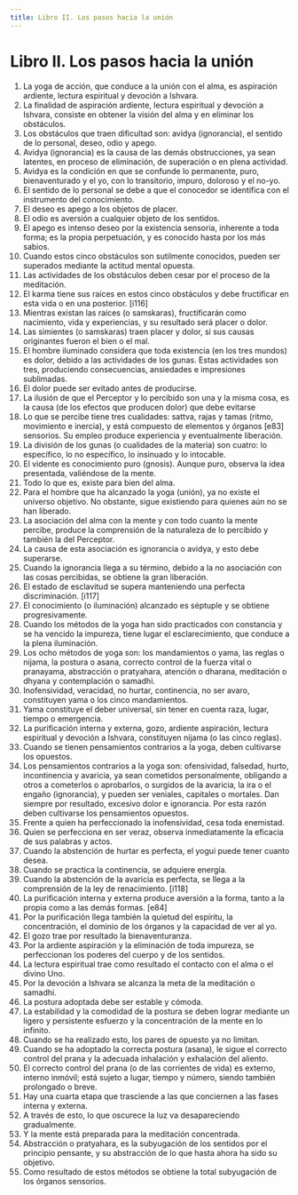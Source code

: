 ```yaml
---
title: Libro II. Los pasos hacia la unión 
---
```


# Libro II. Los pasos hacia la unión 

1. La yoga de acción, que conduce a la unión con el alma, es aspiración ardiente, lectura espiritual y devoción a Ishvara. <Af book="2" af="1"/>
2. La finalidad de aspiración ardiente, lectura espiritual y devoción a Ishvara, consiste en obtener la visión del alma y en eliminar los obstáculos. <Af book="2" af="2"/>
3. Los obstáculos que traen dificultad son: avidya (ignorancia), el sentido de lo personal, deseo, odio y apego. <Af book="2" af="3"/>
4. Avidya (ignorancia) es la causa de las demás obstrucciones, ya sean latentes, en proceso de eliminación, de superación o en plena actividad. <Af book="2" af="4"/>
5. Avidya es la condición en que se confunde lo permanente, puro, bienaventurado y el yo, con lo transitorio, impuro, doloroso y el no-yo. <Af book="2" af="5"/>
6. El sentido de lo personal se debe a que el conocedor se identifica con el instrumento del conocimiento. <Af book="2" af="6"/>
7. El deseo es apego a los objetos de placer. <Af book="2" af="7"/>
8. El odio es aversión a cualquier objeto de los sentidos. <Af book="2" af="8"/>
9. El apego es intenso deseo por la existencia sensoria, inherente a toda forma; es la propia perpetuación, y es conocido hasta por los más sabios. <Af book="2" af="9"/>
10. Cuando estos cinco obstáculos son sutilmente conocidos, pueden ser superados mediante la actitud mental opuesta. <Af book="2" af="10"/>
11. Las actividades de los obstáculos deben cesar por el proceso de la meditación. <Af book="2" af="11"/>
12. El karma tiene sus raíces en estos cinco obstáculos y debe fructificar en esta vida o en una posterior. [i116] <Af book="2" af="12"/>
13. Mientras existan las raíces (o samskaras), fructificarán como nacimiento, vida y experiencias, y su resultado será placer o dolor. <Af book="2" af="13"/>
14. Las simientes (o samskaras) traen placer y dolor, si sus causas originantes fueron el bien o el mal. <Af book="2" af="14"/>
15. El hombre iluminado considera que toda existencia (en los tres mundos) es dolor, debido a las actividades de los gunas. Estas actividades son tres, produciendo consecuencias, ansiedades e impresiones sublimadas. <Af book="2" af="15"/>
16. El dolor puede ser evitado antes de producirse. <Af book="2" af="16"/>
17. La ilusión de que el Perceptor y lo percibido son una y la misma cosa, es la causa (de los efectos que producen dolor) que debe evitarse <Af book="2" af="17"/>
18. Lo que se percibe tiene tres cualidades: sattva, rajas y tamas (ritmo, movimiento e inercia), y está compuesto de elementos y órganos [e83] sensorios. Su empleo produce experiencia y eventualmente liberación. <Af book="2" af="18"/>
19. La división de los gunas (o cualidades de la materia) son cuatro: lo específico, lo no específico, lo insinuado y lo intocable. <Af book="2" af="19"/>
20. El vidente es conocimiento puro (gnosis). Aunque puro, observa la idea presentada, valiéndose de la mente. <Af book="2" af="2"/>
21. Todo lo que es, existe para bien del alma. <Af book="2" af="21"/>
22. Para el hombre que ha alcanzado la yoga (unión), ya no existe el universo objetivo. No obstante, sigue existiendo para quienes aún no se han liberado. <Af book="2" af="22"/>
23. La asociación del alma con la mente y con todo cuanto la mente percibe, produce la comprensión de la naturaleza de lo percibido y también la del Perceptor. <Af book="2" af="23"/>
24. La causa de esta asociación es ignorancia o avidya, y esto debe superarse. <Af book="2" af="24"/>
25. Cuando la ignorancia llega a su término, debido a la no asociación con las cosas percibidas, se obtiene la gran liberación. <Af book="2" af="25"/>
26. El estado de esclavitud se supera manteniendo una perfecta discriminación. [i117] <Af book="2" af="26"/>
27. El conocimiento (o iluminación) alcanzado es séptuple y se obtiene progresivamente. <Af book="2" af="27"/>
28. Cuando los métodos de la yoga han sido practicados con constancia y se ha vencido la impureza, tiene lugar el esclarecimiento, que conduce a la plena iluminación. <Af book="2" af="28"/>
29. Los ocho métodos de yoga son: los mandamientos o yama, las reglas o nijama, la postura o asana, correcto control de la fuerza vital o pranayama, abstracción o pratyahara, atención o dharana, meditación o dhyana y contemplación o samadhi. <Af book="2" af="29"/>
30. Inofensividad, veracidad, no hurtar, continencia, no ser avaro, constituyen yama o los cinco mandamientos. <Af book="2" af="30"/>
31. Yama constituye el deber universal, sin tener en cuenta raza, lugar, tiempo o emergencia. <Af book="2" af="31"/>
32. La purificación interna y externa, gozo, ardiente aspiración, lectura espiritual y devoción a Ishvara, constituyen nijama (o las cinco reglas). <Af book="2" af="32"/>
33. Cuando se tienen pensamientos contrarios a la yoga, deben cultivarse los opuestos. <Af book="2" af="33"/>
34. Los pensamientos contrarios a la yoga son: ofensividad, falsedad, hurto, incontinencia y avaricia, ya sean cometidos personalmente, obligando a otros a cometerlos o aprobarlos, o surgidos de la avaricia, la ira o el engaño (ignorancia), y pueden ser veniales, capitales o mortales. Dan siempre por resultado, excesivo dolor e ignorancia. Por esta razón deben cultivarse los pensamientos opuestos. <Af book="2" af="34"/>
35. Frente a quien ha perfeccionado la inofensividad, cesa toda enemistad. <Af book="2" af="35"/>
36. Quien se perfecciona en ser veraz, observa inmediatamente la eficacia de sus palabras y actos. <Af book="2" af="36"/>
37. Cuando la abstención de hurtar es perfecta, el yogui puede tener cuanto desea. <Af book="2" af="37"/>
38. Cuando se practica la continencia, se adquiere energía. <Af book="2" af="38"/>
39. Cuando la abstención de la avaricia es perfecta, se llega a la comprensión de la ley de renacimiento. [i118] <Af book="2" af="39"/>
40. La purificación interna y externa produce aversión a la forma, tanto a la propia como a las demás formas. [e84] <Af book="2" af="40"/>
41. Por la purificación llega también la quietud del espíritu, la concentración, el dominio de los órganos y la capacidad de ver al yo. <Af book="2" af="41"/>
42. El gozo trae por resultado la bienaventuranza. <Af book="2" af="42"/>
43. Por la ardiente aspiración y la eliminación de toda impureza, se perfeccionan los poderes del cuerpo y de los sentidos. <Af book="2" af="43"/>
44. La lectura espiritual trae como resultado el contacto con el alma o el divino Uno. <Af book="2" af="44"/>
45. Por la devoción a Ishvara se alcanza la meta de la meditación o samadhi. <Af book="2" af="45"/>
46. La postura adoptada debe ser estable y cómoda. <Af book="2" af="46"/>
47. La estabilidad y la comodidad de la postura se deben lograr mediante un ligero y persistente esfuerzo y la concentración de la mente en lo infinito. <Af book="2" af="47"/>
48. Cuando se ha realizado esto, los pares de opuesto ya no limitan. <Af book="2" af="48"/>
49. Cuando se ha adoptado la correcta postura (asana), le sigue el correcto control del prana y la adecuada inhalación y exhalación del aliento. <Af book="2" af="49"/>
50. El correcto control del prana (o de las corrientes de vida) es externo, interno  inmóvil; está sujeto a lugar, tiempo y número, siendo también prolongado o breve. <Af book="2" af="50"/>
51. Hay una cuarta etapa que trasciende a las que conciernen a las fases interna y externa. <Af book="2" af="51"/>
52. A través de esto, lo que oscurece la luz va desapareciendo gradualmente. <Af book="2" af="52"/>
53. Y la mente está preparada para la meditación concentrada. <Af book="2" af="53"/>
54. Abstracción o pratyahara, es la subyugación de los sentidos por el principio pensante, y su abstracción de lo que hasta ahora ha sido su objetivo. <Af book="2" af="54"/>
55. Como resultado de estos métodos se obtiene la total subyugación de los órganos sensorios. <Af book="2" af="55"/>
